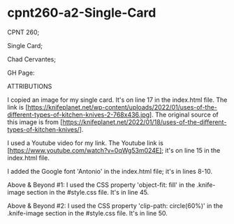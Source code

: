 # cpnt260-a2-Single-Card
CPNT 260; 

Single Card;

Chad Cervantes; 

GH Page:

ATTRIBUTIONS

I copied an image for my single card. It's on line 17 in the index.html file. The link is [https://knifeplanet.net/wp-content/uploads/2022/01/uses-of-the-different-types-of-kitchen-knives-2-768x436.jpg]. The original source of this image is from [https://knifeplanet.net/2022/01/18/uses-of-the-different-types-of-kitchen-knives/].

I used a Youtube video for my link. The Youtube link is [https://www.youtube.com/watch?v=0qWg53m024E]; it's on line 15 in the index.html file.

I added the Google font 'Antonio' in the index.html file; it's in lines 8-10.

Above & Beyond #1: I used the CSS property 'object-fit: fill' in the .knife-image section in the #style.css file. It's in line 45. 

Above & Beyond #2: I used the CSS property 'clip-path: circle(60%)' in the .knife-image section in the #style.css file. It's in line 50.